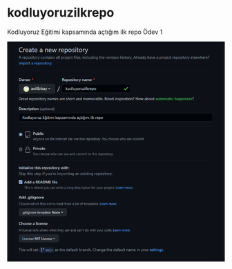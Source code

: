 # kodluyoruzilkrepo
Kodluyoruz Eğitimi kapsamında açtığım ilk repo
Ödev 1


![repo image file](https://github.com/anilErbay/kodluyoruzilkrepo/blob/main/repoImage.png)